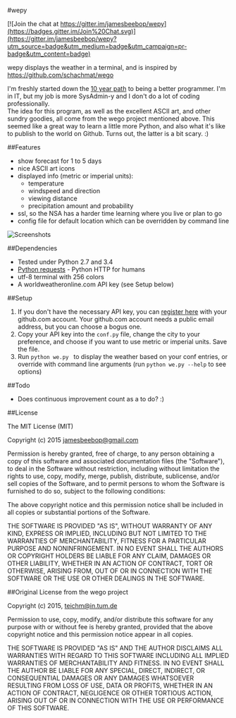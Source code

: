 #wepy

[![Join the chat at https://gitter.im/jamesbeebop/wepy](https://badges.gitter.im/Join%20Chat.svg)](https://gitter.im/jamesbeebop/wepy?utm_source=badge&utm_medium=badge&utm_campaign=pr-badge&utm_content=badge)

wepy displays the weather in a terminal, and is inspired by https://github.com/schachmat/wego

I'm freshly started down the [10 year path](http://www.norvig.com/21-days.html) to being a
better programmer.  I'm in IT, but my job is more SysAdmin-y and I don't do a lot of coding
professionally.  
The idea for this program, as well as the excellent ASCII art, and other sundry goodies, all
come from the wego project mentioned above.  This seemed like a great way to learn a little more 
Python, and also what it's like to publish to the world on Github.  Turns out, the latter is 
a bit scary.  :)

##Features

* show forecast for 1 to 5 days
* nice ASCII art icons
* displayed info (metric or imperial units):
  * temperature
  * windspeed and direction
  * viewing distance
  * precipitation amount and probability
* ssl, so the NSA has a harder time learning where you live or plan to go
* config file for default location which can be overridden by command line

![Screenshots](http://jamesbeebop.github.io/wepy/wepy.gif)

##Dependencies

* Tested under Python 2.7 and 3.4
* [Python requests](https://pypi.python.org/pypi/requests/2.5.3) - Python
  HTTP for humans
* utf-8 terminal with 256 colors
* A worldweatheronline.com API key (see Setup below)

##Setup

1. If you don't have the necessary API key, you can [register
   here](https://developer.worldweatheronline.com/auth/register) with your github.com account. 
   Your github.com account needs a public email address, but
   you can choose a bogus one.
2. Copy your API key into the `conf.py` file, change the city to your preference, and 
    choose if you want to use metric or imperial units. Save the file.
3. Run `python we.py ` to display the weather based on your conf entries, or 
   override with command line arguments (run `python we.py --help` to see
   options)

##Todo

* Does continuous improvement count as a to do?  :)

##License

The MIT License (MIT)

Copyright (c) 2015 <jamesbeebop@gmail.com>

Permission is hereby granted, free of charge, to any person obtaining a copy
of this software and associated documentation files (the "Software"), to deal
in the Software without restriction, including without limitation the rights
to use, copy, modify, merge, publish, distribute, sublicense, and/or sell
copies of the Software, and to permit persons to whom the Software is
furnished to do so, subject to the following conditions:

The above copyright notice and this permission notice shall be included in all
copies or substantial portions of the Software.

THE SOFTWARE IS PROVIDED "AS IS", WITHOUT WARRANTY OF ANY KIND, EXPRESS OR
IMPLIED, INCLUDING BUT NOT LIMITED TO THE WARRANTIES OF MERCHANTABILITY,
FITNESS FOR A PARTICULAR PURPOSE AND NONINFRINGEMENT. IN NO EVENT SHALL THE
AUTHORS OR COPYRIGHT HOLDERS BE LIABLE FOR ANY CLAIM, DAMAGES OR OTHER
LIABILITY, WHETHER IN AN ACTION OF CONTRACT, TORT OR OTHERWISE, ARISING FROM,
OUT OF OR IN CONNECTION WITH THE SOFTWARE OR THE USE OR OTHER DEALINGS IN THE
SOFTWARE.

##Original License from the wego project

Copyright (c) 2015,  <teichm@in.tum.de>

Permission to use, copy, modify, and/or distribute this software for any purpose
with or without fee is hereby granted, provided that the above copyright notice
and this permission notice appear in all copies.

THE SOFTWARE IS PROVIDED "AS IS" AND THE AUTHOR DISCLAIMS ALL WARRANTIES WITH
REGARD TO THIS SOFTWARE INCLUDING ALL IMPLIED WARRANTIES OF MERCHANTABILITY AND
FITNESS. IN NO EVENT SHALL THE AUTHOR BE LIABLE FOR ANY SPECIAL, DIRECT,
INDIRECT, OR CONSEQUENTIAL DAMAGES OR ANY DAMAGES WHATSOEVER RESULTING FROM LOSS
OF USE, DATA OR PROFITS, WHETHER IN AN ACTION OF CONTRACT, NEGLIGENCE OR OTHER
TORTIOUS ACTION, ARISING OUT OF OR IN CONNECTION WITH THE USE OR PERFORMANCE OF
THIS SOFTWARE.